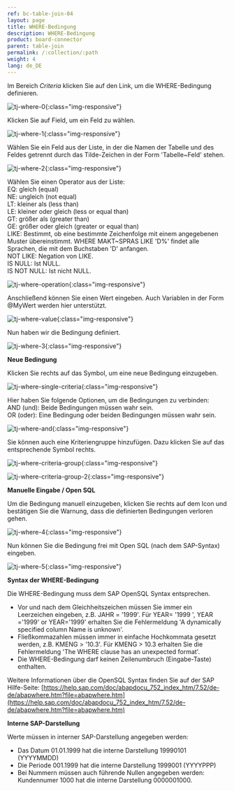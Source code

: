 ```yaml
---
ref: bc-table-join-04
layout: page
title: WHERE-Bedingung
description: WHERE-Bedingung
product: board-connector
parent: table-join
permalink: /:collection/:path
weight: 4
lang: de_DE
---
```


Im Bereich *Criteria* klicken Sie auf den Link, um die WHERE-Bedingung definieren. 

![tj-where-0](/img/content/tj-where-0.png){:class="img-responsive"}

Klicken Sie auf Field, um ein Feld zu wählen.

![tj-where-1](/img/content/tj-where-1.png){:class="img-responsive"}

Wählen Sie ein Feld aus der Liste, in der die Namen der Tabelle und des Feldes getrennt durch das Tilde-Zeichen in der Form 'Tabelle~Feld' stehen.

![tj-where-2](/img/content/tj-where-2.png){:class="img-responsive"}

Wählen Sie einen Operator aus der Liste:<br>
EQ: gleich (equal)<br>
NE: ungleich (not equal)<br>
LT: kleiner als (less than)<br>
LE: kleiner oder gleich (less or equal than) <br>
GT: größer als (greater than)<br>
GE: größer oder gleich (greater or equal than) <br>
LIKE: Bestimmt, ob eine bestimmte Zeichenfolge mit einem angegebenen Muster übereinstimmt. 
        WHERE MAKT~SPRAS LIKE 'D%' findet alle Sprachen, die mit dem Buchstaben 'D' anfangen.<br>
NOT LIKE: Negation von LIKE.<br>
IS NULL: Ist NULL.<br>
IS NOT NULL: Ist nicht NULL.

![tj-where-operation](/img/content/tj-where-operation.png){:class="img-responsive"}

Anschließend können Sie einen Wert eingeben. Auch Variablen in der Form @MyWert werden hier unterstützt. 

![tj-where-value](/img/content/tj-where-value.png){:class="img-responsive"}

Nun haben wir die Bedingung definiert. 

![tj-where-3](/img/content/tj-where-3.png){:class="img-responsive"}

**Neue Bedingung** 

Klicken Sie rechts auf das Symbol, um eine neue Bedingung einzugeben. 

![tj-where-single-criteria](/img/content/tj-where-single-criteria.png){:class="img-responsive"}

Hier haben Sie folgende Optionen, um die Bedingungen  zu verbinden:<br>
AND (und): Beide Bedingungen müssen wahr sein.<br>
OR (oder): Eine Bedingung oder beiden Bedingungen müssen wahr sein.

![tj-where-and](/img/content/tj-where-and.png){:class="img-responsive"}

Sie können auch eine Kriteriengruppe hinzufügen. Dazu klicken Sie auf das entsprechende Symbol rechts.

![tj-where-criteria-group](/img/content/tj-where-criteria-group.png){:class="img-responsive"}


![tj-where-criteria-group-2](/img/content/tj-where-criteria-group-2.png){:class="img-responsive"}

**Manuelle Eingabe / Open SQL** 

Um die Bedingung manuell einzugeben, klicken Sie rechts auf dem Icon und bestätigen Sie die Warnung, dass die definierten Bedingungen verloren gehen. 


![tj-where-4](/img/content/tj-where-4.png){:class="img-responsive"}

Nun können Sie die Bedingung frei mit Open SQL (nach dem SAP-Syntax) eingeben. 

![tj-where-5](/img/content/tj-where-5.png){:class="img-responsive"}

**Syntax der WHERE-Bedingung** 

Die WHERE-Bedingung muss dem SAP OpenSQL Syntax entsprechen.

- Vor und nach dem Gleichheitszeichen müssen Sie immer ein Leerzeichen eingeben, z.B. JAHR = '1999'. Für YEAR= '1999 ', YEAR ='1999' or YEAR='1999' erhalten Sie die Fehlermeldung 'A dynamically specified column Name is unknown'.
- Fließkommazahlen müssen immer in einfache Hochkommata gesetzt werden, z.B. KMENG > '10.3'.  Für KMENG > 10.3 erhalten Sie die Fehlermeldung 'The WHERE clause has an unexpected format'.
- Die WHERE-Bedingung darf keinen Zeilenumbruch (Eingabe-Taste) enthalten.

Weitere Informationen über die OpenSQL Syntax finden Sie auf der SAP Hilfe-Seite: [https://help.sap.com/doc/abapdocu_752_index_htm/7.52/de-de/abapwhere.htm?file=abapwhere.htm](https://help.sap.com/doc/abapdocu_752_index_htm/7.52/de-de/abapwhere.htm?file=abapwhere.htm)

**Interne SAP-Darstellung**

Werte müssen in interner SAP-Darstellung angegeben werden: 

- Das Datum 01.01.1999 hat die interne Darstellung 19990101 (YYYYMMDD)
- Die Periode 001.1999 hat die interne Darstellung  1999001 (YYYYPPP)
- Bei Nummern müssen auch führende Nullen angegeben werden: Kundennumer 1000 hat die interne Darstellung 0000001000.